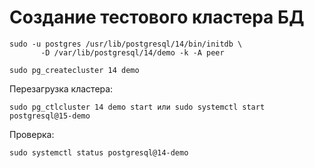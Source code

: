 # Создание тестового кластера БД

```
sudo -u postgres /usr/lib/postgresql/14/bin/initdb \
       -D /var/lib/postgresql/14/demo -k -A peer
```

``sudo pg_createcluster 14 demo``

Перезагрузка кластера:

```
sudo pg_ctlcluster 14 demo start или sudo systemctl start postgresql@15-demo
```

Проверка:

``sudo systemctl status postgresql@14-demo``
